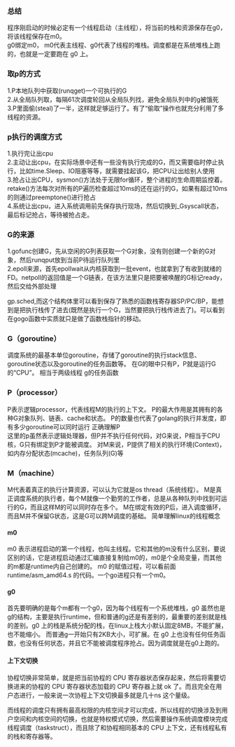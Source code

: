 
### 总结
程序刚启动的时候必定有一个线程启动（主线程），将当前的栈和资源保存在g0，将该线程保存在m0。    
g0绑定m0， m0代表主线程、g0代表了线程的堆栈。调度都是在系统堆栈上跑的，也就是一定要跑在 g0 上。 

### 取p的方式
1.P本地队列中获取(runqget)一个可执行的G    
2.从全局队列取，每隔61次调度轮回从全局队列找，避免全局队列中的g被饿死   
3.P里面偷(steal)了一半，这样就足够运行了。有了“偷取”操作也就充分利用了多线程的资源。    

### p执行的调度方式
1.执行完让出cpu    
2.主动让出cpu，在实际场景中还有一些没有执行完成的G，而又需要临时停止执行，比如time.Sleep、IO阻塞等等，就需要挂起该G，把CPU让出给别人使用   
3.抢占让出CPU，sysmon()方法处于无限for循环，整个进程的生命周期监控着。retake()方法每次对所有的P遍历检查超过10ms的还在运行的G，如果有超过10ms的则通过preemptone()进行抢占   
4.系统让出cpu，进入系统调用前先保存执行现场，然后切换到_Gsyscall状态，最后标记抢占，等待被抢占走。    

### G的来源
1.gofunc创建G，先从空闲的G列表获取一个G对象，没有则创建一个新的G对象，然后runqput放到当前P待运行队列里   
2.epoll来源，首先epollwait从内核获取到一批event，也就拿到了有收到就绪的FD。netpoll的返回值是一个G链表，在该方法里只是把要被唤醒的G标记ready，然后交给外部处理   


gp.sched,而这个结构体里可以看到保存了熟悉的函数栈寄存器SP/PC/BP，能想到是把执行栈传了进去(既然是执行一个G，当然要把执行栈传进去了)。可以看到在gogo函数中实质就只是做了函数栈指针的移动。    

### G（goroutine）    
调度系统的最基本单位goroutine，存储了goroutine的执行stack信息、goroutine状态以及goroutine的任务函数等。 在G的眼中只有P，P就是运行G的“CPU”。 相当于两级线程 g的任务函数    

### P（processor）    
P表示逻辑processor，代表线程M的执行的上下文。 P的最大作用是其拥有的各种G对象队列、链表、cache和状态。 P的数量也代表了golang的执行并发度，即有多少goroutine可以同时运行 正确理解P   
这里的p虽然表示逻辑处理器，但P并不执行任何代码，对G来说，P相当于CPU核，G只有绑定到P才能被调度。 对M来说，P提供了相关的执行环境(Context)，如内存分配状态(mcache)，任务队列(G)等   

### M（machine）    
M代表着真正的执行计算资源，可以认为它就是os thread（系统线程）。 M是真正调度系统的执行者，每个M就像一个勤劳的工作者，总是从各种队列中找到可运行的G，而且这样M的可以同时存在多个。 M在绑定有效的P后，进入调度循环，而且M并不保留G状态，这是G可以跨M调度的基础。 简单理解linux的线程概念   

#### m0
m0 表示进程启动的第一个线程，也叫主线程。它和其他的m没有什么区别，要说区别的话，它是进程启动通过汇编直接复制给m0的，m0是个全局变量，而其他的m都是runtime内自己创建的。 m0 的赋值过程，可以看前面 runtime/asm_amd64.s 的代码。一个go进程只有一个m0。

#### g0
首先要明确的是每个m都有一个g0，因为每个线程有一个系统堆栈，g0 虽然也是g的结构，主要是执行runtime，但和普通的g还是有差别的，最重要的差别就是栈的差别。g0 上的栈是系统分配的栈，在linux上栈大小默认固定8MB，不能扩展，也不能缩小。 而普通g一开始只有2KB大小，可扩展。在 g0 上也没有任何任务函数，也没有任何状态，并且它不能被调度程序抢占。因为调度就是在g0上跑的。

#### 上下文切换
协程切换非常简单，就是把当前协程的 CPU 寄存器状态保存起来，然后将需要切换进来的协程的 CPU 寄存器状态加载的 CPU 寄存器上就 ok 了。而且完全在用户态进行，一般来说一次协程上下文切换最多就是几十ns 这个量级。    

而线程的调度只有拥有最高权限的内核空间才可以完成，所以线程的切换涉及到用户空间和内核空间的切换，也就是特权模式切换，然后需要操作系统调度模块完成线程调度（taskstruct），而且除了和协程相同基本的 CPU 上下文，还有线程私有的栈和寄存器等。    
